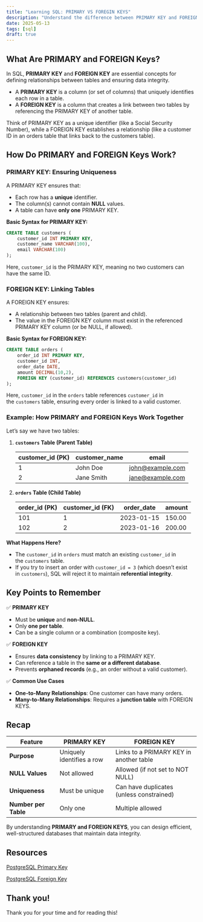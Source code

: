 ```yaml
---
title: "Learning SQL: PRIMARY VS FOREGIN KEYS"
description: "Understand the difference between PRIMARY KEY and FOREIGN KEY in SQL, how they enforce data integrity, and link database tables with practical examples."
date: 2025-05-13
tags: [sql]
draft: true
---
```


## What Are PRIMARY and FOREIGN Keys?

In SQL, **PRIMARY KEY** and **FOREIGN KEY** are essential concepts for defining relationships between tables and ensuring data integrity.

- A **PRIMARY KEY** is a column (or set of columns) that uniquely identifies each row in a table.
- A **FOREIGN KEY** is a column that creates a link between two tables by referencing the PRIMARY KEY of another table.

Think of PRIMARY KEY as a unique identifier (like a Social Security Number), while a FOREIGN KEY establishes a relationship (like a customer ID in an orders table that links back to the customers table).

## How Do PRIMARY and FOREIGN Keys Work?

### PRIMARY KEY: Ensuring Uniqueness

A PRIMARY KEY ensures that:

- Each row has a **unique** identifier.
- The column(s) cannot contain **NULL** values.
- A table can have **only one** PRIMARY KEY.

**Basic Syntax for PRIMARY KEY:**

```sql
CREATE TABLE customers (
    customer_id INT PRIMARY KEY,
    customer_name VARCHAR(100),
    email VARCHAR(100)
);
```

Here, `customer_id` is the PRIMARY KEY, meaning no two customers can have the same ID.

### FOREIGN KEY: Linking Tables

A FOREIGN KEY ensures:

- A relationship between two tables (parent and child).
- The value in the FOREIGN KEY column must exist in the referenced PRIMARY KEY column (or be NULL, if allowed).

**Basic Syntax for FOREIGN KEY:**

```sql
CREATE TABLE orders (
    order_id INT PRIMARY KEY,
    customer_id INT,
    order_date DATE,
    amount DECIMAL(10,2),
    FOREIGN KEY (customer_id) REFERENCES customers(customer_id)
);
```

Here, `customer_id` in the `orders` table references `customer_id` in the `customers` table, ensuring every order is linked to a valid customer.

### Example: How PRIMARY and FOREIGN Keys Work Together

Let’s say we have two tables:

1. **`customers` Table (Parent Table)**
    
    
    | **customer_id (PK)** | **customer_name** | **email** |
    | --- | --- | --- |
    | 1 | John Doe | [john@example.com](https://mailto:john@example.com/) |
    | 2 | Jane Smith | [jane@example.com](https://mailto:jane@example.com/) |
2. **`orders` Table (Child Table)**
    
    
    | **order_id (PK)** | **customer_id (FK)** | **order_date** | **amount** |
    | --- | --- | --- | --- |
    | 101 | 1 | 2023-01-15 | 150.00 |
    | 102 | 2 | 2023-01-16 | 200.00 |

**What Happens Here?**

- The `customer_id` in `orders` must match an existing `customer_id` in the `customers` table.
- If you try to insert an order with `customer_id = 3` (which doesn’t exist in `customers`), SQL will reject it to maintain **referential integrity**.

## **Key Points to Remember**

✅ **PRIMARY KEY**

- Must be **unique** and **non-NULL**.
- Only **one per table**.
- Can be a single column or a combination (composite key).

✅ **FOREIGN KEY**

- Ensures **data consistency** by linking to a PRIMARY KEY.
- Can reference a table in the **same or a different database**.
- Prevents **orphaned records** (e.g., an order without a valid customer).

✅ **Common Use Cases**

- **One-to-Many Relationships**: One customer can have many orders.
- **Many-to-Many Relationships**: Requires a **junction table** with FOREIGN KEYS.

## Recap

| **Feature** | **PRIMARY KEY** | **FOREIGN KEY** |
| --- | --- | --- |
| **Purpose** | Uniquely identifies a row | Links to a PRIMARY KEY in another table |
| **NULL Values** | Not allowed | Allowed (if not set to NOT NULL) |
| **Uniqueness** | Must be unique | Can have duplicates (unless constrained) |
| **Number per Table** | Only one | Multiple allowed |

By understanding **PRIMARY and FOREIGN KEYS**, you can design efficient, well-structured databases that maintain data integrity.

## Resources

[PostgreSQL Primary Key](https://neon.tech/postgresql/postgresql-tutorial/postgresql-primary-key)

[PostgreSQL Foreign Key](https://neon.tech/postgresql/postgresql-tutorial/postgresql-foreign-key)

## Thank you!

Thank you for your time and for reading this!